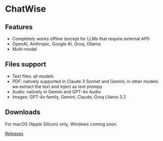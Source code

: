 # ChatWise

## Features

- Completely works offline (except for LLMs that require external API)
- OpenAI, Anthropic, Google AI, Groq, Ollama
- Multi-modal

## Files support

- Text files: all models
- PDF: natively supported in Claude 3 Sonnet and Gemini, in other models we extract the text and inject as text prompy
- Audio: natively in Gemini and GPT-4o Audio
- Images: GPT-4o family, Gemini, Claude, Groq Lllama 3.2

## Downloads

For macOS (Apple Silicon) only, Windows coming soon.

[Releases](https://github.com/egoist/chatwise-releases/releases)
